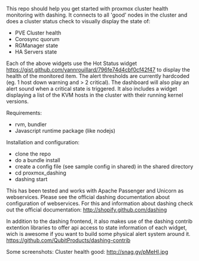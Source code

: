 This repo should help you get started with proxmox cluster health monitoring with dashing.
It connects to all 'good' nodes in the cluster and does a cluster status check
to visually display the state of:
* PVE Cluster health
* Corosync quorum
* RGManager state
* HA Servers state

Each of the above widgets use the Hot Status widget https://gist.github.com/yannrouillard/796fe74d4cbf0cf42f47
to display the health of the monitored item.
The alert thresholds are currently hardcoded (eg. 1 host down warning and > 2 critical).
The dashboard will also play an alert sound when a critical state is triggered.
It also includes a widget displaying a list of the KVM hosts in the cluster
with their running kernel versions.

Requirements:
* rvm, bundler
* Javascript runtime package (like nodejs)

Installation and configuration:
* clone the repo
* do a bundle install
* create a config file (see sample config in shared) in the shared directory
* cd proxmox_dashing
* dashing start

This has been tested and works with Apache Passenger and Unicorn as webservices.
Please see the official dashing documentation about configuration of webservices.
For this and information about dashing check out the official documentation: http://shopify.github.com/dashing

In addition to the dashing frontend, it also makes use of the dashing contrib extention libraries to offer api
access to state information of each widget, wich is awesome if you want to build some physical alert system around it.
https://github.com/QubitProducts/dashing-contrib

Some screenshots:
Cluster health good: http://snag.gy/pMeHl.jpg
